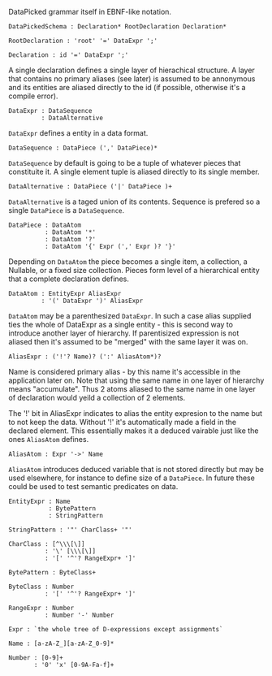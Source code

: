 DataPicked grammar itself in EBNF-like notation.

```
DataPickedSchema : Declaration* RootDeclaration Declaration*
```

```
RootDeclaration : 'root' '=' DataExpr ';'
```

```
Declaration : id '=' DataExpr ';'
```

A single declaration defines a single layer of hierachical structure. A layer that contains no primary aliases (see later) is assumed to be annonymous and its entities are aliased directly to the id (if possible, otherwise it's a compile error).

```
DataExpr : DataSequence
         : DataAlternative
```
`DataExpr` defines a entity in a data format. 

```
DataSequence : DataPiece (',' DataPiece)*
```
`DataSequence` by default is going to be a tuple of whatever pieces that constituite it. A single element tuple is aliased directly to its single member.

```
DataAlternative : DataPiece ('|' DataPiece )+
```
`DataAlternative` is a taged union of its contents. Sequence is prefered so a single `DataPiece` is a `DataSequence`.

```
DataPiece : DataAtom
          : DataAtom '*'
          : DataAtom '?'
          : DataAtom '{' Expr (',' Expr )? '}'
```
Depending on `DataAtom` the piece becomes a single item, a collection, a Nullable, or a fixed size collection. Pieces form level of a hierarchical entity that a complete declaration defines.

```
DataAtom : EntityExpr AliasExpr 
         : '(' DataExpr ')' AliasExpr
```

`DataAtom` may be a parenthesized `DataExpr`. In such a case alias supplied ties the whole of DataExpr as a single entity - this is second way to introduce another layer of hierarchy. If parentisized expression is not aliased then it's assumed to be "merged" with the same layer it was on.


```
AliasExpr : ('!'? Name)? (':' AliasAtom*)?
```
Name is considered primary alias - by this name it's accessible in the application later on. Note that using the same name in one layer of hierarchy means "accumulate". Thus 2 atoms aliased to the same name in one layer of declaration would yeild a collection of 2 elements.

The '!' bit in AliasExpr indicates to alias the entity expresion to the name but to not keep the data. Without '!' it's automatically made a field in the declared element.
This essentially makes it a deduced vairable just like the ones `AliasAtom` defines.

```
AliasAtom : Expr '->' Name
```
`AliasAtom` introduces deduced variable that is not stored directly but may be used elsewhere, for instance to define size of a `DataPiece`. In future these could be used to test semantic predicates on data.

```
EntityExpr : Name 
           : BytePattern
           : StringPattern
```

```
StringPattern : '"' CharClass+ '"'
```

```
CharClass : [^\\\[\]]
          : '\' [\\\[\]]
          : '[' '^'? RangeExpr+ ']'
```

```
BytePattern : ByteClass+
```

```
ByteClass : Number
          : '[' '^'? RangeExpr+ ']'
```

```
RangeExpr : Number
          : Number '-' Number
```

```
Expr : `the whole tree of D-expressions except assignments`
```

```
Name : [a-zA-Z_][a-zA-Z_0-9]*

Number : [0-9]+
       : '0' 'x' [0-9A-Fa-f]+
```
